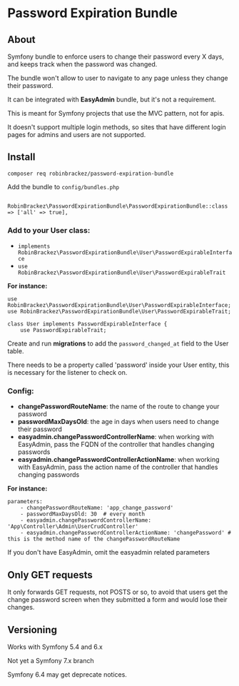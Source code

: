# Password Expiration Bundle

## About

Symfony bundle to enforce users to change their password every X days, and keeps track when the password was changed.

The bundle won't allow to user to navigate to any page unless they change their password.

It can be integrated with **EasyAdmin** bundle, but it's not a requirement.

This is meant for Symfony projects that use the MVC pattern, not for apis.

It doesn't support multiple login methods, so sites that have different login pages for admins and users are not supported.

## Install

`composer req robinbrackez/password-expiration-bundle`

Add the bundle to `config/bundles.php`

```
    RobinBrackez\PasswordExpirationBundle\PasswordExpirationBundle::class => ['all' => true],
```

### Add to your User class:

* `implements RobinBrackez\PasswordExpirationBundle\User\PasswordExpirableInterface`
* `use RobinBrackez\PasswordExpirationBundle\User\PasswordExpirableTrait`

**For instance:**

```
use RobinBrackez\PasswordExpirationBundle\User\PasswordExpirableInterface;
use RobinBrackez\PasswordExpirationBundle\User\PasswordExpirableTrait;

class User implements PasswordExpirableInterface {
    use PasswordExpirableTrait;
```

Create and run **migrations** to add the `password_changed_at` field to the User table.

There needs to be a property called 'password' inside your User entity, this is necessary for the listener to check on.

### Config:

* **changePasswordRouteName**: the name of the route to change your password
* **passwordMaxDaysOld**: the age in days when users need to change their password
* **easyadmin.changePasswordControllerName**: when working with EasyAdmin, pass the FQDN of the controller that handles changing passwords
* **easyadmin.changePasswordControllerActionName**: when working with EasyAdmin, pass the action name of the controller that handles changing passwords

**For instance:**

```
parameters:
    - changePasswordRouteName: 'app_change_password'
    - passwordMaxDaysOld: 30  # every month 
    - easyadmin.changePasswordControllerName: 'App\Controller\Admin\UserCrudController'
    - easyadmin.changePasswordControllerActionName: 'changePassword' # this is the method name of the changePasswordRouteName
```

If you don't have EasyAdmin, omit the easyadmin related parameters

## Only GET requests

It only forwards GET requests, not POSTS or so, to avoid that users get the change password screen when they submitted a form and would lose their changes.

## Versioning

Works with Symfony 5.4 and 6.x

Not yet a Symfony 7.x branch

Symfony 6.4 may get deprecate notices.